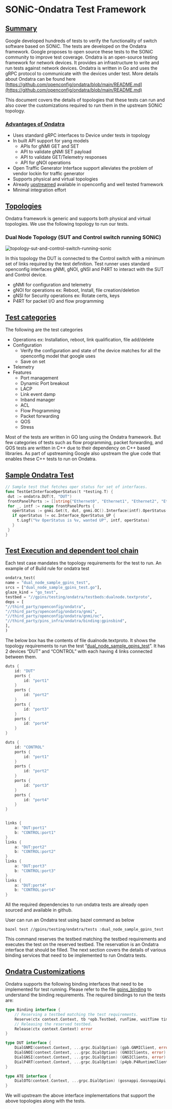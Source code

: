 # SONiC-Ondatra Test Framework


## [**Summary**](#summary)

Google developed hundreds of tests to verify the functionality of switch software based on SONiC. The tests are developed on the Ondatra framework. Google proposes to open source these tests to the SONiC community to improve test coverage.  Ondatra is an open-source testing framework for network devices. It provides an infrastructure to write and run tests against network devices. Ondatra is written in Go and uses the gRPC protocol to communicate with the devices under test. More details about Ondatra can be found here [https://github.com/openconfig/ondatra/blob/main/README.md](https://github.com/openconfig/ondatra/blob/main/README.md)

This document covers the details of topologies that these tests can run and also cover the customizations required to run them in the upstream SONiC topology.


### [**Advantages of Ondatra**](#advantages-of-ondatra)

* Uses standard gRPC interfaces to Device under tests in topology
* In built API support for yang models
    * APIs for gNMI GET and SET
    * API to validate gNMI SET payload
    * API to validate GET/Telemetry responses
    * API for gNOI operations
* Open Traffic Generator Interface support alleviates the problem of vendor lockin for traffic generator
* Supports physical and virtual topologies
* Already [upstreamed](https://github.com/openconfig/ondatra/blob/main/README.md) available in openconfig and well tested framework
* Minimal integration effort


## [**Topologies**](#topologies)

Ondatra framework is generic and supports both physical and virtual topologies. We use the following topology to run our tests.


### Dual Node Topology  (SUT and Control switch running SONiC)

![topology-sut-and-control-switch-running-sonic](images/dualNodeTopology.png)


In this topology the DUT is connected to the Control switch with a minimum set of links required by the test definition. Test runner uses standard openconfig interfaces gNMI, gNOI, gNSI  and P4RT to interact with the SUT and Control device.

* gNMI for configuration and telemetry
* gNOI for operations  ex: Reboot, Install, file creation/deletion
* gNSI for Security operations ex: Rotate certs, keys
* P4RT for packet I/O and flow programming


## [Test categories](test-categories)

The following are the test categories
* Operations ex: Installation, reboot, link qualification,  file add/delete
* Configuration
    * Verify the configuration and state of the device matches for all the openconfig model that google uses
    * Save on set
* Telemetry
* Features
    * Port management
    * Dynamic Port breakout
    * LACP
    * Link event damp
    * Inband manager
    * ACL
    * Flow Programming
    * Packet forwarding
    * QOS
    * Stress

Most of the tests are written in GO lang using the Ondatra framework. But few categories of tests such as flow programming, packet forwarding, and QOS tests are written in C++ due to their dependency on C++ based libraries. As part of upstreaming Google also upstream the glue code that enables these C++ tests to run on Ondatra.


## [Sample Ondatra Test](sample-ondatra-test)

``` GO
// Sample test that fetches oper status for set of interfaces.
func TestGetInterfaceOperStatus(t *testing.T) {
 dut := ondatra.DUT(t, "DUT")
 frontPanelPorts := []string{"Ethernet0", "Ethernet1", "Ethernet2", "Ethernet3", "Ethernet4"}
 for _, intf := range frontPanelPorts {
   operStatus := gnmi.Get(t, dut, gnmi.OC().Interface(intf).OperStatus().State())
   if operStatus != oc.Interface_OperStatus_UP {
     t.Logf("%v OperStatus is %v, wanted UP", intf, operStatus)
   }
 }
}
```

## [Test Execution and dependent tool chain](test-execution-and-dependent-tool-chain)

Each test case mandates the topology requirements for the test to run. An example of of Build rule for ondatra test

``` python
ondatra_test(
name = "dual_node_sample_gpins_test",
srcs = ["dual_node_sample_gpins_test.go"],
glaze_kind = "go_test",
testbed = "//gpins/testing/ondatra/testbeds:dualnode.textproto",
deps = [
"//third_party/openconfig/ondatra",
"//third_party/openconfig/ondatra/gnmi",
"//third_party/openconfig/ondatra/gnmi/oc",
"//third_party/pins_infra/ondatra/binding:gpinsbind",
],
)
```


The below box has the contents of file  dualnode.textproto. It shows the topology requirements to run the test “[dual_node_sample_gpins_test](https://source.corp.google.com/piper///depot/google3/platforms/networking/gpins/testing/ondatra/tests/BUILD;bpv=1;bpt=1;l=35?gsn=dual_node_sample_gpins_test&gs=KYTHE%3A%2F%2Fkythe%3A%2F%2Fgoogle3%3Flang%3Dbazel%23build%253Aplatforms%252Fnetworking%252Fgpins%252Ftesting%252Fondatra%252Ftests%253Adual_node_sample_gpins_test)”.  It has 2 devices “DUT” and “CONTROL” with each having 4 links connected between them.


``` GO
duts {
    id: "DUT"
    ports {
        id: "port1"
    }
    ports {
        id: "port2"
    }
    ports {
        id: "port3"
    }
    ports {
        id: "port4"
    }
}

duts {
    id: "CONTROL"
    ports {
        id: "port1"
    }
    ports {
        id: "port2"
    }
    ports {
        id: "port3"
    }
    ports {
        id: "port4"
    }
}


links {
    a: "DUT:port1"
    b: "CONTROL:port1"
}
links {
    a: "DUT:port2"
    b: "CONTROL:port2"
}
links {
    a: "DUT:port3"
    b: "CONTROL:port3"
}
links {
    a: "DUT:port4"
    b: "CONTROL:port4"
}
```


All the required dependencies to run ondatra tests are already open sourced and available in github.

User can run an Ondatra test using bazel command as below


``` shell
bazel test //gpins/testing/ondatra/tests :dual_node_sample_gpins_test
```


This command reserves the testbed matching the testbed requirements and executes the test on the reserved testbed. The reservation is an Ondatra interface that should be filled. The next section covers the details of various binding services that need to be implemented to run Ondatra tests.


## [Ondatra Customizations](ondatra-customizations)

Ondatra supports the following binding interfaces that need to be implemented for test running.  Please refer to the file [gpins_binding](https://github.com/openconfig/ondatra/blob/main/binding/binding.go) to understand the binding requirements. The required bindings to run the tests are:

``` GO
type Binding interface {
    // Reserving a testbed matching the test requirements.
    Reserve(ctx context.Context, tb *opb.Testbed, runTime, waitTime time.Duration, partial map[string]string) (*Reservation, error)
    // Releasing the reserved testbed.
	Release(ctx context.Context) error
}
```
``` GO
type DUT interface {
	DialGNMI(context.Context, ...grpc.DialOption) (gpb.GNMIClient, error)
	DialGNOI(context.Context, ...grpc.DialOption) (GNOIClients, error)
	DialGNSI(context.Context, ...grpc.DialOption) (GNSIClients, error)
	DialP4RT(context.Context, ...grpc.DialOption) (p4pb.P4RuntimeClient, error)
}
```
``` GO
type ATE interface {
	DialOTG(context.Context, ...grpc.DialOption) (gosnappi.GosnappiApi, error)
}
```

We will upstream the above interface implementations that support the above  topologies along with the tests.
